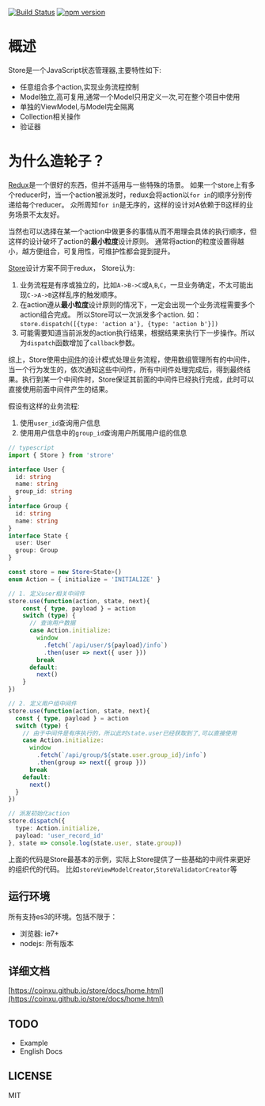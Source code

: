 [![Build Status](https://travis-ci.org/CoinXu/store.svg?branch=master)](https://travis-ci.org/CoinXu/store)
[![npm version](https://badge.fury.io/js/sugo-store.svg)](https://badge.fury.io/js/sugo-store)

# 概述
Store是一个JavaScript状态管理器,主要特性如下:
+ 任意组合多个action,实现业务流程控制
+ Model独立,高可复用,通常一个Model只用定义一次,可在整个项目中使用
+ 单独的ViewModel,与Model完全隔离
+ Collection相关操作
+ 验证器

# 为什么造轮子？
[Redux](https://github.com/reactjs/redux)是一个很好的东西，但并不适用与一些特殊的场景。
如果一个store上有多个reducer时，当一个action被派发时，redux会将action以`for in`的顺序分别传递给每个reducer。
众所周知`for in`是无序的，这样的设计对A依赖于B这样的业务场景不太友好。

当然也可以选择在某一个action中做更多的事情从而不用理会具体的执行顺序，但这样的设计破坏了action的**最小粒度**设计原则。
通常将action的粒度设置得越小，越方便组合，可复用性，可维护性都会提到提升。

[Store](https://github.com/CoinXu/store)设计方案不同于redux，
Store认为:
1. 业务流程是有序或独立的，比如`A->B->C`或`A`,`B`,`C`，一旦业务确定，不太可能出现`C->A->B`这样乱序的触发顺序。
2. 在action遵从**最小粒度**设计原则的情况下，一定会出现一个业务流程需要多个action组合完成。
   所以Store可以一次派发多个action. 如：`store.dispatch([{type: 'action a'}, {type: 'action b'}])`
3. 可能需要知道当前派发的action执行结果，根据结果来执行下一步操作。所以为`dispatch`函数增加了`callback`参数。

综上，Store使用[中间件](https://coinxu.github.io/store/docs/store.html#中间件)的设计模式处理业务流程，使用数组管理所有的中间件，当一个行为发生的，依次通知这些中间件，所有中间件处理完成后，得到最终结果。执行到某一个中间件时，Store保证其前面的中间件已经执行完成，此时可以直接使用前面中间件产生的结果。

假设有这样的业务流程:
1. 使用`user_id`查询用户信息
2. 使用用户信息中的`group_id`查询用户所属用户组的信息

```ts
// typescript
import { Store } from 'strore'

interface User {
  id: string
  name: string
  group_id: string
}
interface Group {
  id: string
  name: string
}
interface State {
  user: User
  group: Group
}

const store = new Store<State>()
enum Action = { initialize = 'INITIALIZE' }

// 1. 定义user相关中间件
store.use(function(action, state, next){
    const { type, payload } = action
    switch (type) {
      // 查询用户数据
      case Action.initialize:
        window
          .fetch(`/api/user/${payload}/info`)
          .then(user => next({ user }))
        break
      default:
        next()
    }
})

// 2. 定义用户组中间件
store.use(function(action, state, next){
  const { type, payload } = action
  switch (type) {
    // 由于中间件是有序执行的，所以此时state.user已经获取到了,可以直接使用
    case Action.initialize:
      window
        .fetch(`/api/group/${state.user.group_id}/info`)
        .then(group => next({ group }))
      break
    default:
      next()
  }
})

// 派发初始化action
store.dispatch({
  type: Action.initialize,
  payload: 'user_record_id'
}, state => console.log(state.user, state.group))
```
上面的代码是Store最基本的示例，实际上Store提供了一些基础的中间件来更好的组织代的代码。
比如`storeViewModelCreator`,`StoreValidatorCreator`等

## 运行环境
所有支持es3的环境。包括不限于：
+ 浏览器: ie7+
+ nodejs: 所有版本

## 详细文档
[https://coinxu.github.io/store/docs/home.html](https://coinxu.github.io/store/docs/home.html)

## TODO
+ Example
+ English Docs

## LICENSE
MIT
